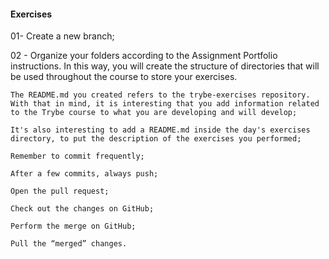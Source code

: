 #### Exercises
01- Create a new branch;

02 - Organize your folders according to the Assignment Portfolio instructions. In this way, you will create the structure of directories that will be used throughout the course to store your exercises.

    The README.md you created refers to the trybe-exercises repository. With that in mind, it is interesting that you add information related to the Trybe course to what you are developing and will develop;

    It's also interesting to add a README.md inside the day's exercises directory, to put the description of the exercises you performed;

    Remember to commit frequently;

    After a few commits, always push;

    Open the pull request;

    Check out the changes on GitHub;

    Perform the merge on GitHub;

    Pull the “merged” changes.